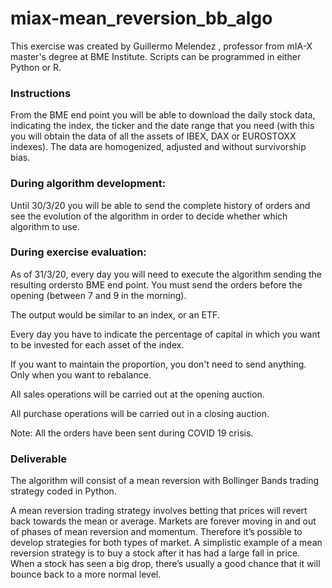 # miax-mean_reversion_bb_algo

This exercise was created by Guillermo Melendez , professor from mIA-X master's degree at BME Institute. Scripts can be programmed in either Python or R.

### Instructions

From the BME end point you will be able to download the daily stock data, indicating the index, the ticker and the date range that you need (with this you will obtain the data of all the assets of IBEX, DAX or EUROSTOXX indexes). The data are homogenized, adjusted and without survivorship bias. 

### During algorithm development:

Until 30/3/20 you will be able to send the complete history of orders and see the evolution of the algorithm in order to decide whether which algorithm to use.

### During exercise evaluation:

As of 31/3/20, every day you will need to execute the algorithm sending the resulting ordersto BME end point. You must send the orders before the opening (between 7 and 9 in the morning). 

The output would be similar to an index, or an ETF.

Every day you have to indicate the percentage of capital in which you want to be invested for each asset of the index.

If you want to maintain the proportion, you don't need to send anything. Only when you want to rebalance.

All sales operations will be carried out at the opening auction.

All purchase operations will be carried out in a closing auction.

Note: All the orders have been sent during COVID 19 crisis.

### Deliverable

The algorithm will consist of a mean reversion with Bollinger Bands trading strategy coded in Python.

A mean reversion trading strategy involves betting that prices will revert back towards the mean or average. Markets are forever moving in and out of phases of mean reversion and momentum. Therefore it’s possible to develop strategies for both types of market. A simplistic example of a mean reversion strategy is to buy a stock after it has had a large fall in price. When a stock has seen a big drop, there’s usually a good chance that it will bounce back to a more normal level.



